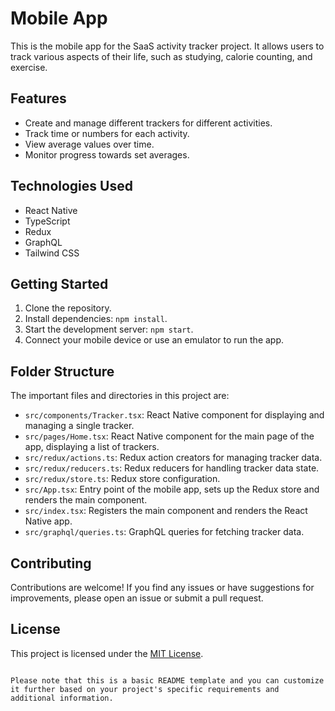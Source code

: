 # Mobile App

This is the mobile app for the SaaS activity tracker project. It allows users to track various aspects of their life, such as studying, calorie counting, and exercise.

## Features

- Create and manage different trackers for different activities.
- Track time or numbers for each activity.
- View average values over time.
- Monitor progress towards set averages.

## Technologies Used

- React Native
- TypeScript
- Redux
- GraphQL
- Tailwind CSS

## Getting Started

1. Clone the repository.
2. Install dependencies: `npm install`.
3. Start the development server: `npm start`.
4. Connect your mobile device or use an emulator to run the app.

## Folder Structure

The important files and directories in this project are:

- `src/components/Tracker.tsx`: React Native component for displaying and managing a single tracker.
- `src/pages/Home.tsx`: React Native component for the main page of the app, displaying a list of trackers.
- `src/redux/actions.ts`: Redux action creators for managing tracker data.
- `src/redux/reducers.ts`: Redux reducers for handling tracker data state.
- `src/redux/store.ts`: Redux store configuration.
- `src/App.tsx`: Entry point of the mobile app, sets up the Redux store and renders the main component.
- `src/index.tsx`: Registers the main component and renders the React Native app.
- `src/graphql/queries.ts`: GraphQL queries for fetching tracker data.

## Contributing

Contributions are welcome! If you find any issues or have suggestions for improvements, please open an issue or submit a pull request.

## License

This project is licensed under the [MIT License](LICENSE).
```

Please note that this is a basic README template and you can customize it further based on your project's specific requirements and additional information.